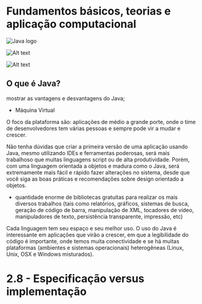 # Fundamentos básicos, teorias e aplicação computacional

![Java logo](logo_java.jpg)

![Alt text](logo_java.jpg "Optional title")

![Alt text](aulas/1-fundamentos-basicos.md/logo_java.jpg "Optional title")

## O que é Java?

mostrar as vantagens e desvantagens do Java;
- Máquina Virtual

O foco da plataforma são:
aplicações de médio a grande porte, onde o time de desenvolvedores tem várias pessoas e sempre pode vir a mudar e crescer.

Não tenha dúvidas que criar a primeira versão de uma aplicação usando Java, mesmo utilizando IDEs e ferramentas poderosas, será mais trabalhoso que muitas linguagens script ou de alta produtividade. Porém, com uma linguagem orientada a objetos e madura como o Java, será extremamente mais fácil e rápido fazer alterações no sistema, desde que você siga as boas práticas e recomendações sobre design orientado a objetos.

- quantidade enorme de bibliotecas gratuitas para realizar os mais diversos trabalhos (tais como relatórios, gráficos, sistemas de busca, geração de código de barra, manipulação de XML, tocadores de vídeo, manipuladores de texto, persistência transparente, impressão, etc)

Cada linguagem tem seu espaço e seu melhor uso. O uso do Java é interessante em aplicações que virão a crescer, em que a legibilidade do código é importante, onde temos muita conectividade e se há muitas plataformas (ambientes e sistemas operacionais) heterogêneas (Linux, Unix, OSX e Windows misturados).


#  2.8 - Especificação versus implementação
